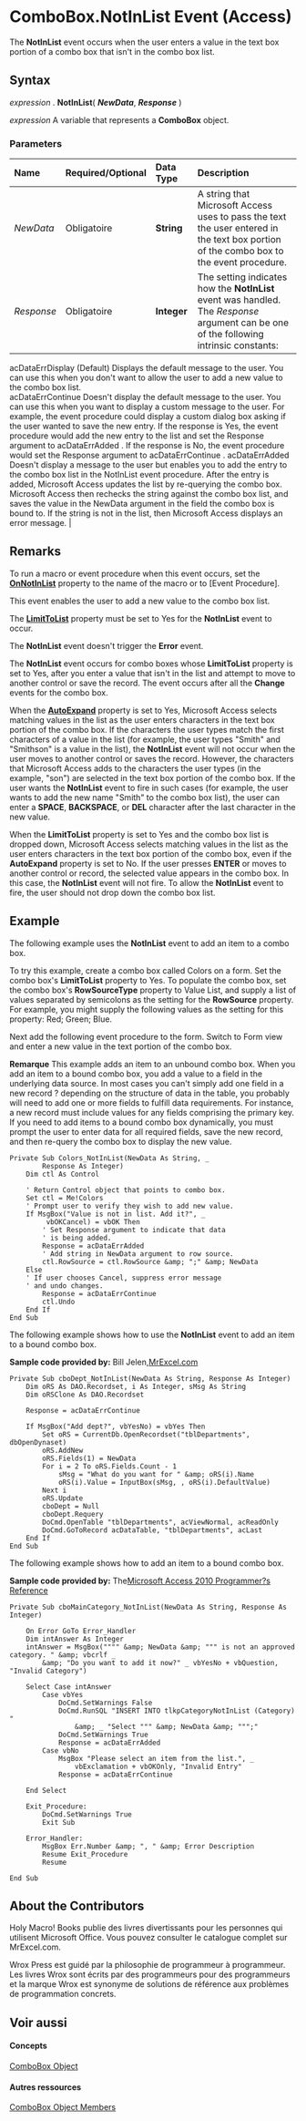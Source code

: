 
# ComboBox.NotInList Event (Access)

The  **NotInList** event occurs when the user enters a value in the text box portion of a combo box that isn't in the combo box list.
 


## Syntax

*expression* . **NotInList**( ***NewData***, ***Response*** )
 

 
*expression* A variable that represents a **ComboBox** object.
 

 

### Parameters



|**Name**|**Required/Optional**|**Data Type**|**Description**|
|:-----|:-----|:-----|:-----|
| _NewData_|Obligatoire|**String**|A string that Microsoft Access uses to pass the text the user entered in the text box portion of the combo box to the event procedure.|
| _Response_|Obligatoire|**Integer**|The setting indicates how the  **NotInList** event was handled. The _Response_ argument can be one of the following intrinsic constants:
 acDataErrDisplay  (Default) Displays the default message to the user. You can use this when you don't want to allow the user to add a new value to the combo box list.  
acDataErrContinue  Doesn't display the default message to the user. You can use this when you want to display a custom message to the user. For example, the event procedure could display a custom dialog box asking if the user wanted to save the new entry. If the response is Yes, the event procedure would add the new entry to the list and set the Response argument to acDataErrAdded . If the response is No, the event procedure would set the Response argument to acDataErrContinue . acDataErrAdded  Doesn't display a message to the user but enables you to add the entry to the combo box list in the NotInList  event procedure. After the entry is added, Microsoft Access updates the list by re-querying the combo box. Microsoft Access then rechecks the string against the combo box list, and saves the value in the NewData argument in the field the combo box is bound to. If the string is not in the list, then Microsoft Access displays an error message.  |

## Remarks

To run a macro or event procedure when this event occurs, set the  **[OnNotInList](307e9f0c-6db7-b995-166b-060c697b9f6e.md)** property to the name of the macro or to [Event Procedure].
 

 
This event enables the user to add a new value to the combo box list.
 

 
The  **[LimitToList](885ed814-6e04-b9f1-0acb-3ded28e00f93.md)** property must be set to Yes for the **NotInList** event to occur.
 

 
The  **NotInList** event doesn't trigger the **Error** event.
 

 
The  **NotInList** event occurs for combo boxes whose **LimitToList** property is set to Yes, after you enter a value that isn't in the list and attempt to move to another control or save the record. The event occurs after all the **Change** events for the combo box.
 

 
When the  **[AutoExpand](0b3fabf8-4004-0868-3ddc-aef297514324.md)** property is set to Yes, Microsoft Access selects matching values in the list as the user enters characters in the text box portion of the combo box. If the characters the user types match the first characters of a value in the list (for example, the user types "Smith" and "Smithson" is a value in the list), the **NotInList** event will not occur when the user moves to another control or saves the record. However, the characters that Microsoft Access adds to the characters the user types (in the example, "son") are selected in the text box portion of the combo box. If the user wants the **NotInList** event to fire in such cases (for example, the user wants to add the new name "Smith" to the combo box list), the user can enter a **SPACE**,  **BACKSPACE**, or  **DEL** character after the last character in the new value.
 

 
When the  **LimitToList** property is set to Yes and the combo box list is dropped down, Microsoft Access selects matching values in the list as the user enters characters in the text box portion of the combo box, even if the **AutoExpand** property is set to No. If the user presses **ENTER** or moves to another control or record, the selected value appears in the combo box. In this case, the **NotInList** event will not fire. To allow the **NotInList** event to fire, the user should not drop down the combo box list.
 

 

## Example

The following example uses the  **NotInList** event to add an item to a combo box.
 

 
To try this example, create a combo box called Colors on a form. Set the combo box's  **LimitToList** property to Yes. To populate the combo box, set the combo box's **RowSourceType** property to Value List, and supply a list of values separated by semicolons as the setting for the **RowSource** property. For example, you might supply the following values as the setting for this property: Red; Green; Blue.
 

 
Next add the following event procedure to the form. Switch to Form view and enter a new value in the text portion of the combo box. 
 

 

 **Remarque**  This example adds an item to an unbound combo box. When you add an item to a bound combo box, you add a value to a field in the underlying data source. In most cases you can't simply add one field in a new record ? depending on the structure of data in the table, you probably will need to add one or more fields to fulfill data requirements. For instance, a new record must include values for any fields comprising the primary key. If you need to add items to a bound combo box dynamically, you must prompt the user to enter data for all required fields, save the new record, and then re-query the combo box to display the new value. 
 




```
Private Sub Colors_NotInList(NewData As String, _ 
        Response As Integer) 
    Dim ctl As Control 
     
    ' Return Control object that points to combo box. 
    Set ctl = Me!Colors 
    ' Prompt user to verify they wish to add new value. 
    If MsgBox("Value is not in list. Add it?", _ 
         vbOKCancel) = vbOK Then 
        ' Set Response argument to indicate that data 
        ' is being added. 
        Response = acDataErrAdded 
        ' Add string in NewData argument to row source. 
        ctl.RowSource = ctl.RowSource &amp; ";" &amp; NewData 
    Else 
    ' If user chooses Cancel, suppress error message 
    ' and undo changes. 
        Response = acDataErrContinue 
        ctl.Undo 
    End If 
End Sub
```


 

 
The following example shows how to use the  **NotInList** event to add an item to a bound combo box.
 

 
 **Sample code provided by:** Bill Jelen,[MrExcel.com](http://www.mrexcel.com/)
 

 



```
Private Sub cboDept_NotInList(NewData As String, Response As Integer)
    Dim oRS As DAO.Recordset, i As Integer, sMsg As String
    Dim oRSClone As DAO.Recordset

    Response = acDataErrContinue

    If MsgBox("Add dept?", vbYesNo) = vbYes Then
        Set oRS = CurrentDb.OpenRecordset("tblDepartments", dbOpenDynaset)
        oRS.AddNew
        oRS.Fields(1) = NewData
        For i = 2 To oRS.Fields.Count - 1
            sMsg = "What do you want for " &amp; oRS(i).Name
            oRS(i).Value = InputBox(sMsg, , oRS(i).DefaultValue)
        Next i
        oRS.Update
        cboDept = Null
        cboDept.Requery
        DoCmd.OpenTable "tblDepartments", acViewNormal, acReadOnly
        DoCmd.GoToRecord acDataTable, "tblDepartments", acLast
    End If
End Sub
```

The following example shows how to add an item to a bound combo box.
 

 
 **Sample code provided by:** The[Microsoft Access 2010 Programmer?s Reference](http://www.wrox.com/WileyCDA/WroxTitle/Access-2010-Programmer-s-Reference.productCd-0470591668.mdl)
 

 



```
Private Sub cboMainCategory_NotInList(NewData As String, Response As Integer)

    On Error GoTo Error_Handler
    Dim intAnswer As Integer
    intAnswer = MsgBox("""" &amp; NewData &amp; """ is not an approved category. " &amp; vbcrlf _
        &amp; "Do you want to add it now?" _ vbYesNo + vbQuestion, "Invalid Category")

    Select Case intAnswer
        Case vbYes
            DoCmd.SetWarnings False
            DoCmd.RunSQL "INSERT INTO tlkpCategoryNotInList (Category) "
                &amp; _ "Select """ &amp; NewData &amp; """;"
            DoCmd.SetWarnings True
            Response = acDataErrAdded
        Case vbNo
            MsgBox "Please select an item from the list.", _
                vbExclamation + vbOKOnly, "Invalid Entry"
            Response = acDataErrContinue

    End Select

    Exit_Procedure:
        DoCmd.SetWarnings True
        Exit Sub

    Error_Handler:
        MsgBox Err.Number &amp; ", " &amp; Error Description
        Resume Exit_Procedure
        Resume

End Sub
```


## About the Contributors
<a name="AboutContributors"> </a>

Holy Macro! Books publie des livres divertissants pour les personnes qui utilisent Microsoft Office. Vous pouvez consulter le catalogue complet sur MrExcel.com.
 

 
Wrox Press est guidé par la philosophie de programmeur à programmeur. Les livres Wrox sont écrits par des programmeurs pour des programmeurs et la marque Wrox est synonyme de solutions de référence aux problèmes de programmation concrets.
 

 

## Voir aussi
<a name="AboutContributors"> </a>


#### Concepts


 
[ComboBox Object](1cf508d5-023e-eb38-3991-71e82b2a4e7e.md)
#### Autres ressources


 
[ComboBox Object Members](http://msdn.microsoft.com/library/d0d83ca3-3698-295e-5335-7d0816557d6b%28Office.15%29.aspx)